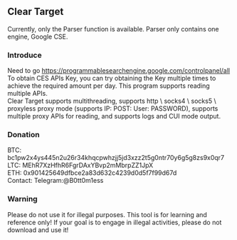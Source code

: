 ## Clear Target
Currently, only the Parser function is available. Parser only contains one engine, Google CSE. 

### Introduce  
Need to go https://programmablesearchengine.google.com/controlpanel/all To obtain CES APIs Key, you can try obtaining the Key multiple times to achieve the required amount per day. This program supports reading multiple APIs.  
Clear Target supports multithreading, supports http \ socks4 \ socks5 \ proxyless proxy mode (supports IP: POST: User: PASSWORD), supports multiple proxy APIs for reading, and supports logs and CUI mode output.




### Donation  
BTC: bc1pw2x4ys445n2u26r34khqcpwhzjj5jd3xzz2t5g0ntr70y6g5g8zs9x0qr7  
LTC: MEhR7XzHfhR6FgrDAxYBvp2mMbrpZZ1JpX  
ETH: 0x901425649dfbce2a83d632c4239d0d5f7f99d67d  
Contact: Telegram:@B0tt0m1ess  

### Warning
Please do not use it for illegal purposes. This tool is for learning and reference only!
If your goal is to engage in illegal activities, please do not download and use it!
